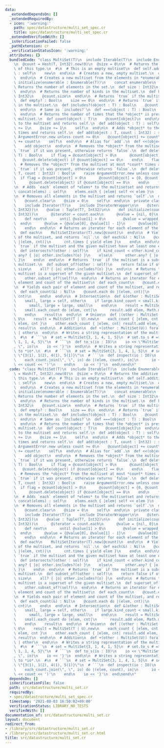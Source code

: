 ```yaml
---
data:
  _extendedDependsOn: []
  _extendedRequiredBy:
  - icon: ':warning:'
    path: spec/datastructure/multi_set_spec.cr
    title: spec/datastructure/multi_set_spec.cr
  _extendedVerifiedWith: []
  _isVerificationFailed: false
  _pathExtension: cr
  _verificationStatusIcon: ':warning:'
  attributes: {}
  bundledCode: "class MultiSet(T)\n  include Iterable(T)\n  include Enumerable(T)\n\
    \n  @count = Hash(T, Int32).new(0)\n  @size = 0\n\n  # Returns the additive identity\
    \ of this type.\n  #\n  # This is an empty multiset\n  def self.additive_identify\
    \ : self\n    new\n  end\n\n  # Creates a new, empty multiset.\n  def initialize\n\
    \  end\n\n  # Creates a new multiset from the elements in *enumerable*.\n  def\
    \ initialize(enumerable : Enumerable(T))\n    concat enumerable\n  end\n\n  #\
    \ Returns the number of elements in the set.\n  def size : Int32\n    @size\n\
    \  end\n\n  # Returns the number of kinds in the multiset.\n  def kind_count :\
    \ Int32\n    @count.size\n  end\n\n  # Returns `true` if the multiset is empty.\n\
    \  def empty? : Bool\n    size == 0\n  end\n\n  # Returns `true` if *object* exists\
    \ in the multiset.\n  def includes?(object : T) : Bool\n    @count[object] > 0\n\
    \  end\n\n  # Same as `includes?`\n  def ===(object : T) : Bool\n    includes?(object)\n\
    \  end\n\n  # Returns the number of times that the *object* is present in the\
    \ multiset.\n  def count(object : T)\n    @count[object]\n  end\n\n  # Adds *object*\
    \ to the multiset and returns self.\n  def add(object : T) : self\n    @count[object]\
    \ += 1\n    @size += 1\n    self\n  end\n\n  # Adds *object* to the multiset *count*\
    \ times and returns self.\n  def add(object : T, count : Int32) : self\n    raise\
    \ ArgumentError.new unless count >= 0\n    @count[object] += count\n    @size\
    \ += count\n    self\n  end\n\n  # Alias for `add`.\n  def <<(object : T) : self\n\
    \    add object\n  end\n\n  # Removes the *object* from the multiset and returns\
    \ `true` if it was present, otherwise returns `false`.\n  def delete(object :\
    \ T) : Bool\n    if flag = @count[object] > 0\n      @count[object] -= 1\n   \
    \   @count.delete(object) if @count[object] == 0\n    end\n    flag\n  end\n\n\
    \  # Removes the *object* from the multiset at most *count* times and returns\
    \ `true` if it was present, otherwise returns `false`.\n  def delete(object :\
    \ T, count : Int32) : Bool\n    raise ArgumentError.new unless count >= 0\n  \
    \  if flag = @count[object] > 0\n      @count[object] = {0, @count[object] - count}.max\n\
    \      @count.delete(object) if @count[object] == 0\n    end\n    flag\n  end\n\
    \n  # Adds `each` element of *elems* to the multisetset and returns self.\n  def\
    \ concat(elems) : self\n    elems.each { |elem| self << elem }\n    self\n  end\n\
    \n  # Removes all elements in the multiset and returns `self`.\n  def clear\n\
    \    @count.clear\n    @size = 0\n    self\n  end\n\n  private class MultiSetIterator(T)\n\
    \    include Iterator(T)\n    include IteratorWrapper\n\n    @iterator : Iterator({T,\
    \ Int32})\n    @value : Tuple(T?, Int32)\n\n    def initialize(count : Hash(T,\
    \ Int32))\n      @iterator = count.each\n      @value = {nil, 0}\n    end\n\n\
    \    def next\n      until @value[1] > 0\n        @value = wrapped_next\n    \
    \  end\n      @value = {@value[0], @value[1] - 1}\n      @value[0].not_nil!\n\
    \    end\n  end\n\n  # Returns an iterator for each element of the multiset.\n\
    \  def each\n    MultiSetIterator(T).new(@count)\n  end\n\n  # Yields each element\
    \ of the multiset, and returns `nil`.\n  def each(&) : Nil\n    @count.each do\
    \ |(elem, cnt)|\n      cnt.times { yield elem }\n    end\n  end\n\n  # Returns\
    \ `true` if the multiset and the given multiset have at least one element in common.\n\
    \  def intersects?(other : self)\n    if kind_count < other.kind_count\n     \
    \ any? { |o| other.includes?(o) }\n    else\n      other.any? { |o| includes?(o)\
    \ }\n    end\n  end\n\n  # Returns `true` if the multiset is a subset of the given\
    \ multiset.\n  def subset_of?(other : self)\n    return false if other.size <\
    \ size\n    all? { |o| other.includes?(o) }\n  end\n\n  # Returns true if the\
    \ multiset is a superset of the given multiset.\n  def superset_of?(other : self)\n\
    \    other.subset_of?(self)\n  end\n\n  # Returns an iterator for each tuple of\
    \ element and count of the multiset\n  def each_count\n    @count.each\n  end\n\
    \n  # Yields each pair of element and count of the multiset, and returns `nil`.\n\
    \  def each_count(&) : Nil\n    @count.each do |(elem, cnt)|\n      yield(elem,\
    \ cnt)\n    end\n  end\n\n  # Intersection\n  def &(other : MultiSet(T)) : self\n\
    \    small, large = self, other\n    if large.kind_count < small.kind_count\n\
    \      small, large = large, small\n    end\n\n    result = MultiSet(T).new\n\
    \    small.each_count do |elem, cnt|\n      result.add elem, Math.min(cnt, large.count(elem))\n\
    \    end\n    result\n  end\n\n  # Union\n  def |(other : MultiSet(U)) forall\
    \ U\n    result = MultiSet(T | U).new\n    each_count { |elem, cnt| result.add\
    \ elem, cnt }\n    other.each_count { |elem, cnt| result.add elem, cnt }\n   \
    \ result\n  end\n\n  # Addition\n  def +(other : MultiSet(U)) forall U\n    self\
    \ | other\n  end\n\n  # Writes a string representation of the multiset to *io*.\n\
    \  #\n  # ```\n  # set = MultiSet{3, 1, 4, 1, 5}\n  # set.to_s # => \"MultiSet{3,\
    \ 1, 1, 4, 5}\"\n  # ```\n  def to_s(io : IO)\n    io << \"MultiSet{\"\n    each.join(\"\
    , \", io)\n    io << '}'\n  end\n\n  # Writes a string representation of the multiset\
    \ to *io*.\n  #\n  # ```\n  # set = MultiSet{3, 1, 4, 1, 5}\n  # set.to_s # =>\
    \ \"{3(1), 1(2), 4(1), 5(1)}\"\n  # ```\n  def inspect(io : IO)\n    io << '{'\n\
    \    each_count.join(\", \", io) do |(elem, count), io|\n      io << elem << '('\
    \ << count << ')'\n    end\n    io << '}'\n  end\nend\n"
  code: "class MultiSet(T)\n  include Iterable(T)\n  include Enumerable(T)\n\n  @count\
    \ = Hash(T, Int32).new(0)\n  @size = 0\n\n  # Returns the additive identity of\
    \ this type.\n  #\n  # This is an empty multiset\n  def self.additive_identify\
    \ : self\n    new\n  end\n\n  # Creates a new, empty multiset.\n  def initialize\n\
    \  end\n\n  # Creates a new multiset from the elements in *enumerable*.\n  def\
    \ initialize(enumerable : Enumerable(T))\n    concat enumerable\n  end\n\n  #\
    \ Returns the number of elements in the set.\n  def size : Int32\n    @size\n\
    \  end\n\n  # Returns the number of kinds in the multiset.\n  def kind_count :\
    \ Int32\n    @count.size\n  end\n\n  # Returns `true` if the multiset is empty.\n\
    \  def empty? : Bool\n    size == 0\n  end\n\n  # Returns `true` if *object* exists\
    \ in the multiset.\n  def includes?(object : T) : Bool\n    @count[object] > 0\n\
    \  end\n\n  # Same as `includes?`\n  def ===(object : T) : Bool\n    includes?(object)\n\
    \  end\n\n  # Returns the number of times that the *object* is present in the\
    \ multiset.\n  def count(object : T)\n    @count[object]\n  end\n\n  # Adds *object*\
    \ to the multiset and returns self.\n  def add(object : T) : self\n    @count[object]\
    \ += 1\n    @size += 1\n    self\n  end\n\n  # Adds *object* to the multiset *count*\
    \ times and returns self.\n  def add(object : T, count : Int32) : self\n    raise\
    \ ArgumentError.new unless count >= 0\n    @count[object] += count\n    @size\
    \ += count\n    self\n  end\n\n  # Alias for `add`.\n  def <<(object : T) : self\n\
    \    add object\n  end\n\n  # Removes the *object* from the multiset and returns\
    \ `true` if it was present, otherwise returns `false`.\n  def delete(object :\
    \ T) : Bool\n    if flag = @count[object] > 0\n      @count[object] -= 1\n   \
    \   @count.delete(object) if @count[object] == 0\n    end\n    flag\n  end\n\n\
    \  # Removes the *object* from the multiset at most *count* times and returns\
    \ `true` if it was present, otherwise returns `false`.\n  def delete(object :\
    \ T, count : Int32) : Bool\n    raise ArgumentError.new unless count >= 0\n  \
    \  if flag = @count[object] > 0\n      @count[object] = {0, @count[object] - count}.max\n\
    \      @count.delete(object) if @count[object] == 0\n    end\n    flag\n  end\n\
    \n  # Adds `each` element of *elems* to the multisetset and returns self.\n  def\
    \ concat(elems) : self\n    elems.each { |elem| self << elem }\n    self\n  end\n\
    \n  # Removes all elements in the multiset and returns `self`.\n  def clear\n\
    \    @count.clear\n    @size = 0\n    self\n  end\n\n  private class MultiSetIterator(T)\n\
    \    include Iterator(T)\n    include IteratorWrapper\n\n    @iterator : Iterator({T,\
    \ Int32})\n    @value : Tuple(T?, Int32)\n\n    def initialize(count : Hash(T,\
    \ Int32))\n      @iterator = count.each\n      @value = {nil, 0}\n    end\n\n\
    \    def next\n      until @value[1] > 0\n        @value = wrapped_next\n    \
    \  end\n      @value = {@value[0], @value[1] - 1}\n      @value[0].not_nil!\n\
    \    end\n  end\n\n  # Returns an iterator for each element of the multiset.\n\
    \  def each\n    MultiSetIterator(T).new(@count)\n  end\n\n  # Yields each element\
    \ of the multiset, and returns `nil`.\n  def each(&) : Nil\n    @count.each do\
    \ |(elem, cnt)|\n      cnt.times { yield elem }\n    end\n  end\n\n  # Returns\
    \ `true` if the multiset and the given multiset have at least one element in common.\n\
    \  def intersects?(other : self)\n    if kind_count < other.kind_count\n     \
    \ any? { |o| other.includes?(o) }\n    else\n      other.any? { |o| includes?(o)\
    \ }\n    end\n  end\n\n  # Returns `true` if the multiset is a subset of the given\
    \ multiset.\n  def subset_of?(other : self)\n    return false if other.size <\
    \ size\n    all? { |o| other.includes?(o) }\n  end\n\n  # Returns true if the\
    \ multiset is a superset of the given multiset.\n  def superset_of?(other : self)\n\
    \    other.subset_of?(self)\n  end\n\n  # Returns an iterator for each tuple of\
    \ element and count of the multiset\n  def each_count\n    @count.each\n  end\n\
    \n  # Yields each pair of element and count of the multiset, and returns `nil`.\n\
    \  def each_count(&) : Nil\n    @count.each do |(elem, cnt)|\n      yield(elem,\
    \ cnt)\n    end\n  end\n\n  # Intersection\n  def &(other : MultiSet(T)) : self\n\
    \    small, large = self, other\n    if large.kind_count < small.kind_count\n\
    \      small, large = large, small\n    end\n\n    result = MultiSet(T).new\n\
    \    small.each_count do |elem, cnt|\n      result.add elem, Math.min(cnt, large.count(elem))\n\
    \    end\n    result\n  end\n\n  # Union\n  def |(other : MultiSet(U)) forall\
    \ U\n    result = MultiSet(T | U).new\n    each_count { |elem, cnt| result.add\
    \ elem, cnt }\n    other.each_count { |elem, cnt| result.add elem, cnt }\n   \
    \ result\n  end\n\n  # Addition\n  def +(other : MultiSet(U)) forall U\n    self\
    \ | other\n  end\n\n  # Writes a string representation of the multiset to *io*.\n\
    \  #\n  # ```\n  # set = MultiSet{3, 1, 4, 1, 5}\n  # set.to_s # => \"MultiSet{3,\
    \ 1, 1, 4, 5}\"\n  # ```\n  def to_s(io : IO)\n    io << \"MultiSet{\"\n    each.join(\"\
    , \", io)\n    io << '}'\n  end\n\n  # Writes a string representation of the multiset\
    \ to *io*.\n  #\n  # ```\n  # set = MultiSet{3, 1, 4, 1, 5}\n  # set.to_s # =>\
    \ \"{3(1), 1(2), 4(1), 5(1)}\"\n  # ```\n  def inspect(io : IO)\n    io << '{'\n\
    \    each_count.join(\", \", io) do |(elem, count), io|\n      io << elem << '('\
    \ << count << ')'\n    end\n    io << '}'\n  end\nend\n"
  dependsOn: []
  isVerificationFile: false
  path: src/datastructure/multi_set.cr
  requiredBy:
  - spec/datastructure/multi_set_spec.cr
  timestamp: '2021-08-03 16:50:02+09:00'
  verificationStatus: LIBRARY_NO_TESTS
  verifiedWith: []
documentation_of: src/datastructure/multi_set.cr
layout: document
redirect_from:
- /library/src/datastructure/multi_set.cr
- /library/src/datastructure/multi_set.cr.html
title: src/datastructure/multi_set.cr
---
```

